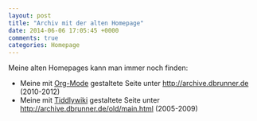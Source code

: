 ```yaml
---
layout: post
title: "Archiv mit der alten Homepage"
date: 2014-06-06 17:05:45 +0000
comments: true
categories: Homepage
---
```


Meine alten Homepages kann man immer noch finden:

* Meine mit [Org-Mode](http://org-mode.org) gestaltete Seite unter <http://archive.dbrunner.de> (2010-2012)
* Meine mit [Tiddlywiki](http://www.tiddlywiki.com) gestaltete Seite unter <http://archive.dbrunner.de/old/main.html>
  (2005-2009)
